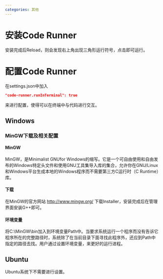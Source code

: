```yaml
---
categories: 其他
---
```


# 安装Code Runner
安装完成后Reload，则会发现右上角出现三角形运行符号，点击即可运行。

# 配置Code Runner

在settings.json中加入

```json
"code-runner.runInTerminal": true
```

来进行配置，使得可以在终端中与代码进行交互。

## Windows

### MinGW下载及相关配置

#### MinGW

MinGW，是Minimalist GNUfor Windows的缩写。它是一个可自由使用和自由发布的Windows特定头文件和使用GNU工具集导入库的集合，允许你在GNU/Linux和Windows平台生成本地的Windows程序而不需要第三方C运行时（C Runtime）库。

#### 下载

在MinGW的官方网站 http://www.mingw.org/ 下载Installer，安装完成后在管理界面安装G++即可。

#### 环境变量

将C:\MinGW\bin加入到环境变量Path中。当要求系统运行一个程序而没有告诉它程序所在的完整路径时，系统除了在当前目录下面寻找此程序外，还应到Path中指定的路径去找。用户通过设置环境变量，来更好的运行进程。

## Ubuntu

Ubuntu系统下不需要进行设置。